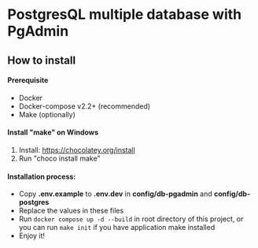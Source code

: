 # PostgresQL multiple database with PgAdmin

## How to install

#### Prerequisite

- Docker
- Docker-compose v2.2+ (recommended)
- Make (optionally)

#### Install "make" on Windows

1. Install: https://chocolatey.org/install
2. Run "choco install make"

#### Installation process:

- Copy **.env.example** to **.env.dev** in **config/db-pgadmin** and **config/db-postgres**
- Replace the values in these files
- Run ```docker compose up -d --build``` in root directory of this project, or you can run ```make init``` if you have
application make installed 
- Enjoy it!